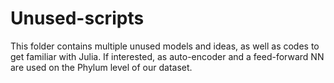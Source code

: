# Unused-scripts
This folder contains multiple unused models and ideas, as well as codes to get familiar with Julia. If interested, as auto-encoder and a feed-forward NN are used on the Phylum level of our dataset.
